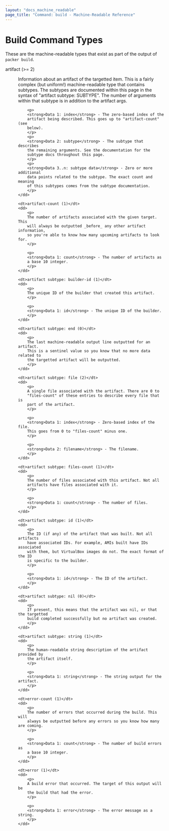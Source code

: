```yaml
---
layout: "docs_machine_readable"
page_title: "Command: build - Machine-Readable Reference"
---
```


# Build Command Types

These are the machine-readable types that exist as part of the output
of `packer build`.

<dl>
	<dt>artifact (>= 2)</dt>
	<dd>
		<p>
		Information about an artifact of the targetted item. This is a
		fairly complex (but uniform!) machine-readable type that contains
		subtypes. The subtypes are documented within this page in the
		syntax of "artifact subtype: SUBTYPE". The number of arguments within
		that subtype is in addition to the artifact args.
		</p>

		<p>
		<strong>Data 1: index</strong> - The zero-based index of the
		artifact being described. This goes up to "artifact-count" (see
		below).
		</p>
		<p>
		<strong>Data 2: subtype</strong> - The subtype that describes
		the remaining arguments. See the documentation for the
		subtype docs throughout this page.
		</p>
		<p>
		<strong>Data 3..n: subtype data</strong> - Zero or more additional
		data points related to the subtype. The exact count and meaning
		of this subtypes comes from the subtype documentation.
		</p>
	</dd>

	<dt>artifact-count (1)</dt>
	<dd>
		<p>
		The number of artifacts associated with the given target. This
		will always be outputted _before_ any other artifact information,
		so you're able to know how many upcoming artifacts to look for.
		</p>

		<p>
		<strong>Data 1: count</strong> - The number of artifacts as
		a base 10 integer.
		</p>
	</dd>

	<dt>artifact subtype: builder-id (1)</dt>
	<dd>
		<p>
		The unique ID of the builder that created this artifact.
		</p>

		<p>
		<strong>Data 1: id</strong> - The unique ID of the builder.
		</p>
	</dd>

	<dt>artifact subtype: end (0)</dt>
	<dd>
		<p>
		The last machine-readable output line outputted for an artifact.
		This is a sentinel value so you know that no more data related to
		the targetted artifact will be outputted.
		</p>
	</dd>

	<dt>artifact subtype: file (2)</dt>
	<dd>
		<p>
		A single file associated with the artifact. There are 0 to
		"files-count" of these entries to describe every file that is
		part of the artifact.
		</p>

		<p>
		<strong>Data 1: index</strong> - Zero-based index of the file.
		This goes from 0 to "files-count" minus one.
		</p>

		<p>
		<strong>Data 2: filename</strong> - The filename.
		</p>
	</dd>

	<dt>artifact subtype: files-count (1)</dt>
	<dd>
		<p>
		The number of files associated with this artifact. Not all
		artifacts have files associated with it.
		</p>

		<p>
		<strong>Data 1: count</strong> - The number of files.
		</p>
	</dd>

	<dt>artifact subtype: id (1)</dt>
	<dd>
		<p>
		The ID (if any) of the artifact that was built. Not all artifacts
		have associated IDs. For example, AMIs built have IDs associated
		with them, but VirtualBox images do not. The exact format of the ID
		is specific to the builder.
		</p>

		<p>
		<strong>Data 1: id</strong> - The ID of the artifact.
		</p>
	</dd>

	<dt>artifact subtype: nil (0)</dt>
	<dd>
		<p>
		If present, this means that the artifact was nil, or that the targetted
		build completed successfully but no artifact was created.
		</p>
	</dd>

	<dt>artifact subtype: string (1)</dt>
	<dd>
		<p>
		The human-readable string description of the artifact provided by
		the artifact itself.
		</p>

		<p>
		<strong>Data 1: string</strong> - The string output for the artifact.
		</p>
	</dd>

	<dt>error-count (1)</dt>
	<dd>
		<p>
		The number of errors that occurred during the build. This will
		always be outputted before any errors so you know how many are coming.
		</p>

		<p>
		<strong>Data 1: count</strong> - The number of build errors as
		a base 10 integer.
		</p>
	</dd>

	<dt>error (1)</dt>
	<dd>
		<p>
		A build error that occurred. The target of this output will be
		the build that had the error.
		</p>

		<p>
		<strong>Data 1: error</strong> - The error message as a string.
		</p>
	</dd>
</dl>

